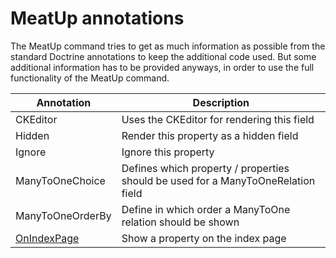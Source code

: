 MeatUp annotations
==================

The MeatUp command tries to get as much information as possible from the standard Doctrine annotations to keep the additional code used. But some additional information has to be provided anyways, in order to use the full functionality of the MeatUp command.

| Annotation | Description |
| --- | --- |
| CKEditor | Uses the CKEditor for rendering this field |
| Hidden | Render this property as a hidden field |
| Ignore | Ignore this property |
| ManyToOneChoice | Defines which property / properties should be used for a ManyToOneRelation field |
| ManyToOneOrderBy | Define in which order a ManyToOne relation should be shown |
| [OnIndexPage](https://github.com/interpunkt/meat-up/blob/master/Resources/doc/on_index_page.md) | Show a property on the index page |